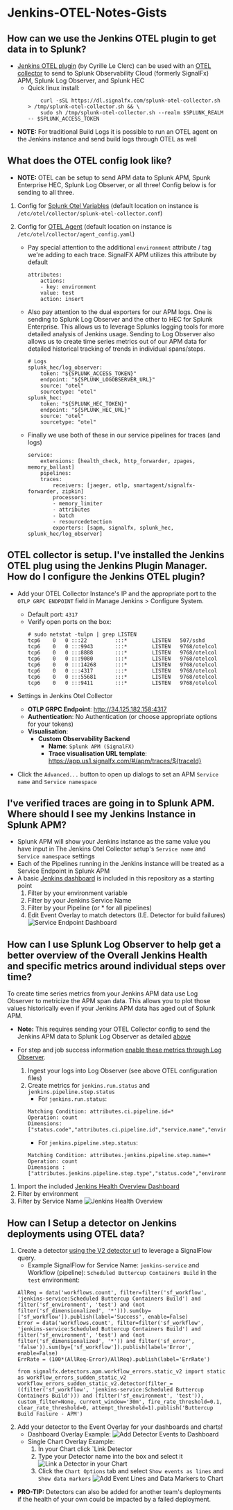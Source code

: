 # Jenkins-OTEL-Notes-Gists

## How can we use the Jenkins OTEL plugin to get data in to Splunk?

- [Jenkins OTEL plugin](https://plugins.jenkins.io/opentelemetry/#getting-started) (by Cyrille Le Clerc) can be used with an [OTEL collector](https://github.com/signalfx/splunk-otel-collector) to send to Splunk Observability Cloud (formerly SignalFx) APM, Splunk Log Observer, and Splunk HEC
    - Quick linux install: 
        ```
            curl -sSL https://dl.signalfx.com/splunk-otel-collector.sh > /tmp/splunk-otel-collector.sh && \
            sudo sh /tmp/splunk-otel-collector.sh --realm $SPLUNK_REALM -- $SPLUNK_ACCESS_TOKEN
        ```
- **NOTE:** For traditional Build Logs it is possible to run an OTEL agent on the Jenkins instance and send build logs through OTEL as well

## What does the OTEL config look like? 

- **NOTE:** OTEL can be setup to send APM data to Splunk APM, Spunk Enterprise HEC, Splunk Log Observer, or all three! Config below is for sending to all three.

1. Config for [Splunk Otel Variables](./splunk-otel-collector.conf) (default location on instance is `/etc/otel/collector/splunk-otel-collector.conf`)

2. Config for [OTEL Agent](./agent_config.yaml) (default location on instance is `/etc/otel/collector/agent_config.yaml`)
    - Pay special attention to the additional `environment` attribute / tag we're adding to each trace. SignalFX APM utilizes this attribute by default
        ```
        attributes:
            actions:
            - key: environment
            value: test
            action: insert
        ```
    - Also pay attention to the dual exporters for our APM logs. One is sending to Splunk Log Observer and the other to HEC for Splunk Enterprise. This allows us to leverage Splunks logging tools for more detailed analysis of Jenkins usage. Sending to Log Observer also allows us to create time series metrics out of our APM data for detailed historical tracking of trends in individual spans/steps.
        ```
        # Logs
        splunk_hec/log_observer:
            token: "${SPLUNK_ACCESS_TOKEN}"
            endpoint: "${SPLUNK_LOGOBSERVER_URL}"
            source: "otel"
            sourcetype: "otel"
        splunk_hec:
            token: "${SPLUNK_HEC_TOKEN}"
            endpoint: "${SPLUNK_HEC_URL}"
            source: "otel"
            sourcetype: "otel"
        ```
    - Finally we use both of these in our service pipelines for traces (and logs)
        ```
        service:
            extensions: [health_check, http_forwarder, zpages, memory_ballast]
            pipelines:
            traces:
                receivers: [jaeger, otlp, smartagent/signalfx-forwarder, zipkin]
                processors:
                - memory_limiter
                - attributes  
                - batch
                - resourcedetection
                exporters: [sapm, signalfx, splunk_hec, splunk_hec/log_observer]
        ```
## OTEL collector is setup. I've installed the Jenkins OTEL plug using the Jenkins Plugin Manager. How do I configure the Jenkins OTEL plugin?
- Add your OTEL Collector Instance's IP and the appropriate port to the `OTLP GRPC ENDPOINT` field in Manage Jenkins > Configure System.  
    - Default port: `4317`
    -  Verify open ports on the box:
        ```
        # sudo netstat -tulpn | grep LISTEN        
        tcp6    0   0 :::22         :::*        LISTEN   507/sshd            
        tcp6    0   0 :::9943       :::*        LISTEN   9768/otelcol        
        tcp6    0   0 :::8888       :::*        LISTEN   9768/otelcol        
        tcp6    0   0 :::9080       :::*        LISTEN   9768/otelcol        
        tcp6    0   0 :::14268      :::*        LISTEN   9768/otelcol        
        tcp6    0   0 :::4317       :::*        LISTEN   9768/otelcol      
        tcp6    0   0 :::55681      :::*        LISTEN   9768/otelcol        
        tcp6    0   0 :::9411       :::*        LISTEN   9768/otelcol  
        ```

- Settings in Jenkins Otel Collector  
    - **OTLP GRPC Endpoint**: http://34.125.182.158:4317
    - **Authentication**: No Authentication (or choose appropriate options for your tokens)
    - **Visualisation**:
        - **Custom Observability Backend**
            - **Name**: `Splunk APM (SignalFX)`
            - **Trace visualisation URL template**: https://app.us1.signalfx.com/#/apm/traces/${traceId}
    
- Click the `Advanced...` button to open up dialogs to set an APM `Service name` and `Service namespace`

## I've verified traces are going in to Splunk APM. Where should I see my Jenkins Instance in Splunk APM?
- Splunk APM will show your Jenkins instance as the same value you have input in The Jenkins Otel Collector setup's `Service name` and `Service namespace` settings
- Each of the Pipelines running in the Jenkins instance will be treated as a Service Endpoint in Splunk APM
- A basic [Jenkins dashboard](./dashboards/Jenkins-Service-Endpoint-OTEL-APM.json) is included in this repository as a starting point
    1. Filter by your environment variable
    2. Filter by your Jenkins Service Name
    3. Filter by your Pipeline (or * for all pipelines)
    4. Edit Event Overlay to match detectors (I.E. Detector for build failures)
![Service Endpoint Dashboard](./images/Jenkins-Service-Endpoint-OTEL-APM.png)

## How can I use Splunk Log Observer to help get a better overview of the Overall Jenkins Health and specific metrics around individual steps over time?
To create time series metrics from your Jenkins APM data use Log Observer to metricize the APM span data. This allows you to plot those values historically even if your Jenkins APM data has aged out of Splunk APM.
- **Note:** This requires sending your OTEL Collector config to send the Jenkins APM data to Splunk Log Observer as detailed [above](#what-does-the-otel-config-look-like)

- For step and job success information [enable these metrics through Log Observer](./images/Jenkins-LogObserver-Setup.png).
    1. Ingest your logs into Log Observer (see above OTEL configuration files)
    2. Create metrics for `jenkins.run.status` and `jenkins.pipeline.step.status`
        - For `jenkins.run.status`:  
        ```
        Matching Condition: attributes.ci.pipeline.id=*
        Operation: count
        Dimensions: ["status.code","attributes.ci.pipeline.id","service.name","environment"]
        ```
        - For `jenkins.pipeline.step.status`:
        ```
        Matching Condition: attributes.jenkins.pipeline.step.name=*
        Operation: count
        Dimensions : ["attributes.jenkins.pipeline.step.type","status.code","environment","service.name"]
        ```
1. Import the included [Jenkins Health Overview Dashboard](./dashboards/Jenkins-Health-Overview-OTEL-LogObserver.json)
2. Filter by environment
3. Filter by Service Name
![Jenkins Health Overview](images/Jenkins-Overview-OTEL-LogObserver.png)

## How can I Setup a detector on Jenkins deployments using OTEL data? 
1. Create a detector [using the V2 detector url](https://app.us1.signalfx.com/#/detector/v2/new) to leverage a SignalFlow query.
    - Example SignalFlow for Service Name: `jenkins-service` and Workflow (pipeline): `Scheduled Buttercup Containers Build` in the `test` environment:
    ```
    AllReq = data('workflows.count', filter=filter('sf_workflow', 'jenkins-service:Scheduled Buttercup Containers Build') and filter('sf_environment', 'test') and (not filter('sf_dimensionalized', '*'))).sum(by=['sf_workflow']).publish(label='Success', enable=False)
    Error = data('workflows.count', filter=filter('sf_workflow', 'jenkins-service:Scheduled Buttercup Containers Build') and filter('sf_environment', 'test') and (not filter('sf_dimensionalized', '*')) and filter('sf_error', 'false')).sum(by=['sf_workflow']).publish(label='Error', enable=False)
    ErrRate = (100*(AllReq-Error)/AllReq).publish(label='ErrRate')

    from signalfx.detectors.apm.workflow_errors.static_v2 import static as workflow_errors_sudden_static_v2
    workflow_errors_sudden_static_v2.detector(filter_=((filter('sf_workflow', 'jenkins-service:Scheduled Buttercup Containers Build'))) and (filter('sf_environment', 'test')), custom_filter=None, current_window='30m', fire_rate_threshold=0.1, clear_rate_threshold=0, attempt_threshold=1).publish('Buttercup Build Failure - APM')
    ```
2. Add your detector to the Event Overlay for your dashboards and charts!
    - Dashboard Overlay Example:
    ![Add Detector Events to Dashboard](./images/Dashboard-Detector-Events.png)
    - Single Chart Overlay Example:
        1. In your Chart click `Link Detector
        2. Type your Detector name into the box and select it
        ![Link a Detector in your Chart](./images/Link-Detector.png)
        3. Click the `Chart Options` tab and select `Show events as lines` and `Show data markers` 
        ![Add Event Lines and Data Markers to Chart](./images/Chart-Options-Markers.png)
- **PRO-TIP:** Detectors can also be added for another team's deployments if the health of your own could be impacted by a failed deployment.

